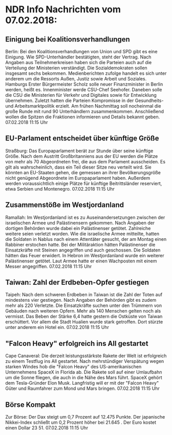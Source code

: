 # NDR Info Nachrichten vom 07.02.2018:


## Einigung bei Koalitionsverhandlungen
Berlin: Bei den Koalitionsverhandlungen von Union und SPD gibt es eine Einigung. Wie SPD-Unterhändler bestätigten, steht der Vertrag. Nach Angaben aus Teilnehmerkreisen haben sich die Parteien auch auf die Verteilung der Ministerien verständigt. Die Sozialdemokraten sollen insgesamt sechs bekommen. Medienberichten zufolge handelt es sich unter anderem um die Ressorts Außen, Justiz sowie Arbeit und Soziales. Hamburgs Erster Bürgermeister Scholz solle neuer Finanzminister in Berlin werden, heißt es. Innenminister werde CSU-Chef Seehofer. Daneben solle die CSU die Ministerien für Verkehr und Digitales sowie für Entwicklung übernehmen. Zuletzt hatten die Parteien Kompromisse in der Gesundheits- und Arbeitsmarktpolitik erzielt. Am frühen Nachmittag soll nocheinmal die große Runde mit rund 90 Unterhändlern zusammenkommen. Anschließend wollen die Spitzen die Fraktionen informieren und Details bekannt geben. 07.02.2018 11:15 Uhr 

## EU-Parlament entscheidet über künftige Größe
Straßburg: Das Europaparlament berät zur Stunde über seine künftige Größe. Nach dem Austritt Großbritanniens aus der EU werden die Plätze von mehr als 70 Abgeordneten frei, die aus dem Parlament ausscheiden. Es gilt als wahrscheinlich, dass ein Teil dieser Sitze neu verteilt wird. Sie könnten an EU-Staaten gehen, die gemessen an ihrer Bevölkerungsgröße nicht genügend Abgeordnete im Europaparlament haben. Außerdem werden voraussichtlich einige Plätze für künftige Beitrittsländer reserviert, etwa Serbien und Montenegro. 07.02.2018 11:15 Uhr 

## Zusammenstöße im Westjordanland
Ramallah: Im Westjordanland ist es zu Auseinandersetzungen zwischen der israelischen Armee und Palästinensern gekommen. Nach Angaben der dortigen Behörden wurde dabei ein Palästinenser getötet. Zahlreiche weitere seien verletzt worden. Wie die israelische Armee mitteilte, hatten die Soldaten in Nablus nach einem Attentäter gesucht, der am Montag einen Rabbiner erstochen hatte. Bei der Militäraktion hätten Palästinenser die Einsatzkräfte mit Steinen angegriffen und auch geschossen. Die Soldaten hätten das Feuer erwidert. In Hebron im Westjordanland wurde ein weiterer Palästinenser getötet. Laut Armee hatte er einen Wachposten mit einem Messer angegriffen. 07.02.2018 11:15 Uhr 

## Taiwan: Zahl der Erdbeben-Opfer gestiegen
Taipeh: Nach dem schweren Erdbeben in Taiwan ist die Zahl der Toten auf mindestens vier gestiegen. Nach Angaben der Behörden gibt es zudem mehr als 220 Verletzte. Die Einsatzkräfte suchen unter den Trümmern von Gebäuden nach weiteren Opfern. Mehr als 140 Menschen gelten noch als vermisst. Das Beben der Stärke 6,4 hatte gestern die Ostküste von Taiwan erschüttert. Vor allem die Stadt Hualien wurde stark getroffen. Dort stürzte unter anderem ein Hotel ein. 07.02.2018 11:15 Uhr 

## "Falcon Heavy" erfolgreich ins All gestartet
Cape Canaveral: Die derzeit leistungsstärkste Rakete der Welt ist erfolgreich zu einem Testflug ins All gestartet. Nach mehrstündiger Verspätung wegen starken Windes hob die "Falcon Heavy" des US-amerikanischen Unternehmens SpaceX in Florida ab. Die Rakete soll auf einer Umlaufbahn um die Sonne fliegen, die auch in die Nähe des Mars führt. SpaceX gehört dem Tesla-Gründer Elon Musk. Langfristig will er mit der "Falcon Heavy" Güter und Raumfahrer zum Mond und Mars bringen. 07.02.2018 11:15 Uhr 

## Börse Kompakt
Zur Börse: Der Dax steigt um 0,7 Prozent auf 12.475 Punkte. Der japanische Nikkei-Index schließt um  0,2  Prozent höher bei  21.645 . Der Euro kostet einen Dollar 23 51. 07.02.2018 11:15 Uhr 
